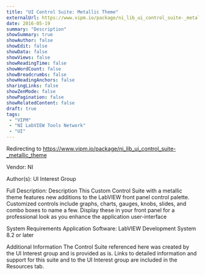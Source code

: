 ```yaml
---
title: "UI Control Suite: Metallic Theme"
externalUrl: https://www.vipm.io/package/ni_lib_ui_control_suite-_metallic_theme
date: 2016-05-19
summary: "Description"
showSummary: true
showAuthor: false
showEdit: false
showData: false
showViews: false
showReadingTime: false
showWordCount: false
showBreadcrumbs: false
showHeadingAnchors: false
sharingLinks: false
showZenMode: false
showPagination: false
showRelatedContent: false
draft: true
tags:
 - "VIPM"
 - "NI LabVIEW Tools Network"
 - "UI"
---
```


Redirecting to https://www.vipm.io/package/ni_lib_ui_control_suite-_metallic_theme

Vendor: NI

Author(s): UI Interest Group
 
Full Description:
Description
This Custom Control Suite with a metallic theme features new additions to the LabVIEW front panel control palette. Customized controls include graphs, charts, gauges, knobs, slides, and combo boxes to name a few. Display these in your front panel for a professional look as you enhance the application user-interface

System Requirements
Application Software: LabVIEW Development System 8.2 or later

Additional Information
The Control Suite referenced here was created by the UI Interest group and is provided as is. Links to detailed information and support for this suite and to the UI Interest group are included in the Resources tab.